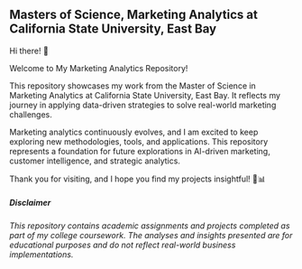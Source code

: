 ## Masters of Science, Marketing Analytics at California State University, East Bay

Hi there! 👋

Welcome to My Marketing Analytics Repository!

This repository showcases my work from the Master of Science in Marketing Analytics at California State University, East Bay. It reflects my journey in applying data-driven strategies to solve real-world marketing challenges.

Marketing analytics continuously evolves, and I am excited to keep exploring new methodologies, tools, and applications. This repository represents a foundation for future explorations in AI-driven marketing, customer intelligence, and strategic analytics.

Thank you for visiting, and I hope you find my projects insightful! 🚀📊

##### _Disclaimer_
_This repository contains academic assignments and projects completed as part of my college coursework. The analyses and insights presented are for educational purposes and do not reflect real-world business implementations._
